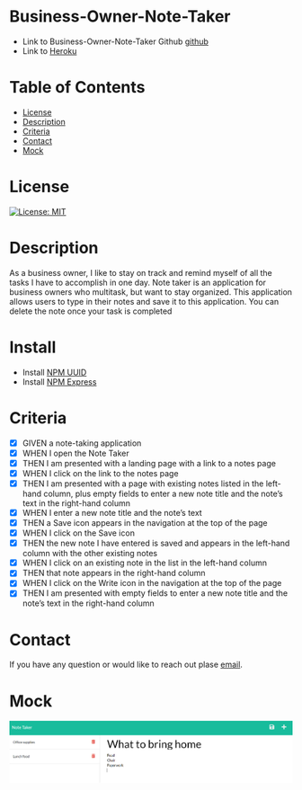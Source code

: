 # Business-Owner-Note-Taker
- Link to Business-Owner-Note-Taker Github [github](https://github.com/anhcu/Business-Owner-Note-Taker)
- Link to [Heroku](#)


# Table of Contents
* [License](#License)
* [Description](#Description)
* [Criteria](#Criteria)
* [Contact](#Contact)
* [Mock](#Mock)

# License
[![License: MIT](https://img.shields.io/badge/License-MIT-yellow.svg)](https://opensource.org/licenses/MIT)
# Description

As a business owner, I like to stay on track and remind myself of all the tasks I have to accomplish in one day. Note taker is an application for business owners who multitask, but want to stay organized.  This application allows users to type in their notes and save it to this application.  You can delete the note once your task is completed 

# Install 

* Install [NPM UUID](https://www.npmjs.com/package/uuid)
* Install [NPM Express](https://www.npmjs.com/package/express)
# Criteria

- [x] GIVEN a note-taking application
- [x] WHEN I open the Note Taker
- [x] THEN I am presented with a landing page with a link to a notes page
- [x] WHEN I click on the link to the notes page
- [x] THEN I am presented with a page with existing notes listed in the left-hand column, plus empty fields to enter a new note title and the note’s text in the right-hand column
- [x] WHEN I enter a new note title and the note’s text
- [x] THEN a Save icon appears in the navigation at the top of the page
- [x] WHEN I click on the Save icon
- [x] THEN the new note I have entered is saved and appears in the left-hand column with the other existing notes
- [x] WHEN I click on an existing note in the list in the left-hand column
- [x] THEN that note appears in the right-hand column
- [x] WHEN I click on the Write icon in the navigation at the top of the page
- [x] THEN I am presented with empty fields to enter a new note title and the note’s text in the right-hand column

# Contact
  If you have any question or would like to reach out plase [email](mailto:anhcu714@gmail.com).

# Mock
![mock](public/assets/images/mock.png)
